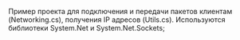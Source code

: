 Пример проекта для подключения и передачи пакетов клиентам (Networking.cs), получения IP адресов (Utils.cs). 
Используются библиотеки System.Net и System.Net.Sockets;
